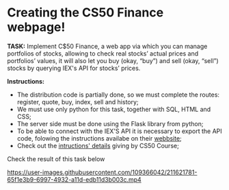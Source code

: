 <h1>Creating the CS50 Finance webpage!</h1>
<p><b>TASK:</b> Implement C$50 Finance, a web app via which you can manage portfolios of stocks, allowing to check real stocks’ actual prices and portfolios’ values, it will also let you buy (okay, “buy”) and sell (okay, “sell”) stocks by querying IEX's API for stocks’ prices.</p>

<p><b>Instructions:</b>
<ul>
<li>The distribution code is partially done, so we must complete the routes: register, quote, buy, index, sell and history;</li>
<li>We must use only python for this task, together with SQL, HTML and CSS;</li>
<li>The server side must be done using the Flask library from python;</li>
<li>To be able to connect with the IEX'S API it is necessary to export the API code, folowing the instructions availabe on their <a href="https://iexcloud.io/cloud-login#/register/" alt="_blank">webbsite</a>;</li>
<li>Check out the <a href="https://cs50.harvard.edu/x/2021/psets/9/finance/" alt="_blank">intructions' details</a> giving by CS50 Course;</li>
</ul>

<p>Check the result of this task below</p>

https://user-images.githubusercontent.com/109366042/211621781-65f1e3b9-6997-4932-a11d-edb11d3b003c.mp4

